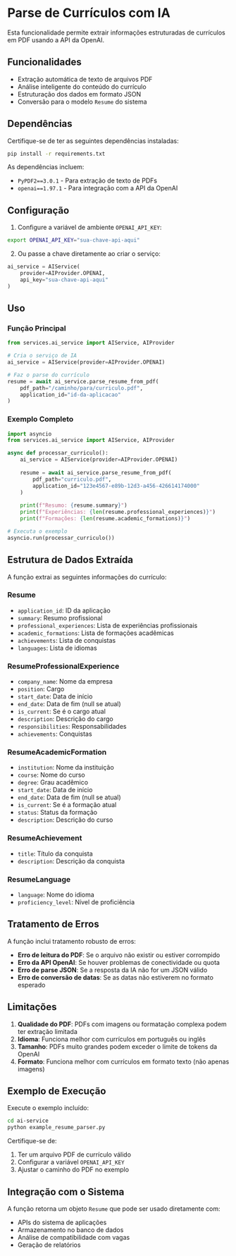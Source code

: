 # Parse de Currículos com IA

Esta funcionalidade permite extrair informações estruturadas de currículos em PDF usando a API da OpenAI.

## Funcionalidades

- Extração automática de texto de arquivos PDF
- Análise inteligente do conteúdo do currículo
- Estruturação dos dados em formato JSON
- Conversão para o modelo `Resume` do sistema

## Dependências

Certifique-se de ter as seguintes dependências instaladas:

```bash
pip install -r requirements.txt
```

As dependências incluem:
- `PyPDF2==3.0.1` - Para extração de texto de PDFs
- `openai==1.97.1` - Para integração com a API da OpenAI

## Configuração

1. Configure a variável de ambiente `OPENAI_API_KEY`:
```bash
export OPENAI_API_KEY="sua-chave-api-aqui"
```

2. Ou passe a chave diretamente ao criar o serviço:
```python
ai_service = AIService(
    provider=AIProvider.OPENAI,
    api_key="sua-chave-api-aqui"
)
```

## Uso

### Função Principal

```python
from services.ai_service import AIService, AIProvider

# Cria o serviço de IA
ai_service = AIService(provider=AIProvider.OPENAI)

# Faz o parse do currículo
resume = await ai_service.parse_resume_from_pdf(
    pdf_path="/caminho/para/curriculo.pdf",
    application_id="id-da-aplicacao"
)
```

### Exemplo Completo

```python
import asyncio
from services.ai_service import AIService, AIProvider

async def processar_curriculo():
    ai_service = AIService(provider=AIProvider.OPENAI)
    
    resume = await ai_service.parse_resume_from_pdf(
        pdf_path="curriculo.pdf",
        application_id="123e4567-e89b-12d3-a456-426614174000"
    )
    
    print(f"Resumo: {resume.summary}")
    print(f"Experiências: {len(resume.professional_experiences)}")
    print(f"Formações: {len(resume.academic_formations)}")

# Executa o exemplo
asyncio.run(processar_curriculo())
```

## Estrutura de Dados Extraída

A função extrai as seguintes informações do currículo:

### Resume
- `application_id`: ID da aplicação
- `summary`: Resumo profissional
- `professional_experiences`: Lista de experiências profissionais
- `academic_formations`: Lista de formações acadêmicas
- `achievements`: Lista de conquistas
- `languages`: Lista de idiomas

### ResumeProfessionalExperience
- `company_name`: Nome da empresa
- `position`: Cargo
- `start_date`: Data de início
- `end_date`: Data de fim (null se atual)
- `is_current`: Se é o cargo atual
- `description`: Descrição do cargo
- `responsibilities`: Responsabilidades
- `achievements`: Conquistas

### ResumeAcademicFormation
- `institution`: Nome da instituição
- `course`: Nome do curso
- `degree`: Grau acadêmico
- `start_date`: Data de início
- `end_date`: Data de fim (null se atual)
- `is_current`: Se é a formação atual
- `status`: Status da formação
- `description`: Descrição do curso

### ResumeAchievement
- `title`: Título da conquista
- `description`: Descrição da conquista

### ResumeLanguage
- `language`: Nome do idioma
- `proficiency_level`: Nível de proficiência

## Tratamento de Erros

A função inclui tratamento robusto de erros:

- **Erro de leitura do PDF**: Se o arquivo não existir ou estiver corrompido
- **Erro da API OpenAI**: Se houver problemas de conectividade ou quota
- **Erro de parse JSON**: Se a resposta da IA não for um JSON válido
- **Erro de conversão de datas**: Se as datas não estiverem no formato esperado

## Limitações

1. **Qualidade do PDF**: PDFs com imagens ou formatação complexa podem ter extração limitada
2. **Idioma**: Funciona melhor com currículos em português ou inglês
3. **Tamanho**: PDFs muito grandes podem exceder o limite de tokens da OpenAI
4. **Formato**: Funciona melhor com currículos em formato texto (não apenas imagens)

## Exemplo de Execução

Execute o exemplo incluído:

```bash
cd ai-service
python example_resume_parser.py
```

Certifique-se de:
1. Ter um arquivo PDF de currículo válido
2. Configurar a variável `OPENAI_API_KEY`
3. Ajustar o caminho do PDF no exemplo

## Integração com o Sistema

A função retorna um objeto `Resume` que pode ser usado diretamente com:

- APIs do sistema de aplicações
- Armazenamento no banco de dados
- Análise de compatibilidade com vagas
- Geração de relatórios 